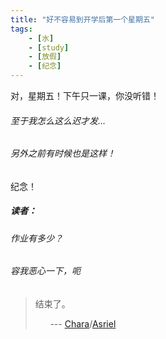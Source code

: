 ```yaml
---
title: "好不容易到开学后第一个星期五"
tags:
    - [水]
    - [study]
    - [放假]
    - [纪念]
---
```


对，星期五！下午只一课，你没听错！

###### 至于我怎么这么迟才发...

###### 另外之前有时候也是这样！

纪念！

##### 读者： 
###### 作业有多少？
###### 容我恶心一下，呃

> 结束了。
>
>       --- [Chara](https://undertale.wikia.com/wiki/Chara)/[Asriel](https://undertale.wikia.com/wiki/Asriel)
>
> [](http://undertale.rawr.ws/img/rooms/room_asrieltest.png)
